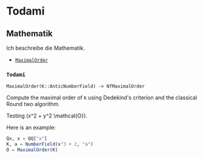 <!-- Generated by Docile.jl -->

# Todami

## Mathematik

Ich beschreibe die Mathematik.

  * [`MaximalOrder`](#Hecke.MaximalOrder)

### `Todami`

<a name="Hecke.MaximalOrder"></a>

```
MaximalOrder(K::AnticNumberField) -> NfMaximalOrder
```

Compute the maximal order of `K` using Dedekind's criterion and the classical Round two algorithm.

Testing (x^2 + y^2 \mathcal{O}).

Here is an example:

```jl
Qx, x = QQ["x"]
K, a = NumberField(x^3 + 2, "a")
O = MaximalOrder(K)
```

